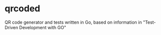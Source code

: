 # qrcoded
QR code generator and tests written in Go, based on information in "Test-Driven Development with GO"

